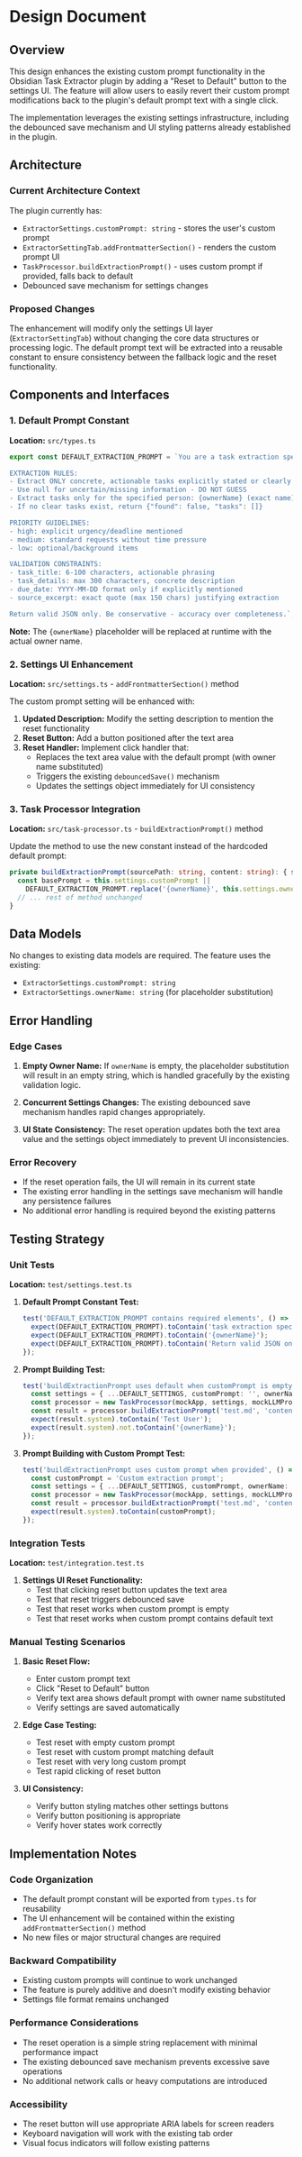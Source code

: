 # Design Document

## Overview

This design enhances the existing custom prompt functionality in the Obsidian Task Extractor plugin by adding a "Reset to Default" button to the settings UI. The feature will allow users to easily revert their custom prompt modifications back to the plugin's default prompt text with a single click.

The implementation leverages the existing settings infrastructure, including the debounced save mechanism and UI styling patterns already established in the plugin.

## Architecture

### Current Architecture Context

The plugin currently has:
- `ExtractorSettings.customPrompt: string` - stores the user's custom prompt
- `ExtractorSettingTab.addFrontmatterSection()` - renders the custom prompt UI
- `TaskProcessor.buildExtractionPrompt()` - uses custom prompt if provided, falls back to default
- Debounced save mechanism for settings changes

### Proposed Changes

The enhancement will modify only the settings UI layer (`ExtractorSettingTab`) without changing the core data structures or processing logic. The default prompt text will be extracted into a reusable constant to ensure consistency between the fallback logic and the reset functionality.

## Components and Interfaces

### 1. Default Prompt Constant

**Location:** `src/types.ts`

```typescript
export const DEFAULT_EXTRACTION_PROMPT = `You are a task extraction specialist. Extract actionable tasks from emails and meeting notes following these strict rules:

EXTRACTION RULES:
- Extract ONLY concrete, actionable tasks explicitly stated or clearly implied
- Use null for uncertain/missing information - DO NOT GUESS
- Extract tasks only for the specified person: {ownerName} (exact name)
- If no clear tasks exist, return {"found": false, "tasks": []}

PRIORITY GUIDELINES:
- high: explicit urgency/deadline mentioned
- medium: standard requests without time pressure  
- low: optional/background items

VALIDATION CONSTRAINTS:
- task_title: 6-100 characters, actionable phrasing
- task_details: max 300 characters, concrete description
- due_date: YYYY-MM-DD format only if explicitly mentioned
- source_excerpt: exact quote (max 150 chars) justifying extraction

Return valid JSON only. Be conservative - accuracy over completeness.`;
```

**Note:** The `{ownerName}` placeholder will be replaced at runtime with the actual owner name.

### 2. Settings UI Enhancement

**Location:** `src/settings.ts` - `addFrontmatterSection()` method

The custom prompt setting will be enhanced with:

1. **Updated Description:** Modify the setting description to mention the reset functionality
2. **Reset Button:** Add a button positioned after the text area
3. **Reset Handler:** Implement click handler that:
   - Replaces the text area value with the default prompt (with owner name substituted)
   - Triggers the existing `debouncedSave()` mechanism
   - Updates the settings object immediately for UI consistency

### 3. Task Processor Integration

**Location:** `src/task-processor.ts` - `buildExtractionPrompt()` method

Update the method to use the new constant instead of the hardcoded default prompt:

```typescript
private buildExtractionPrompt(sourcePath: string, content: string): { system: string, user: string } {
  const basePrompt = this.settings.customPrompt || 
    DEFAULT_EXTRACTION_PROMPT.replace('{ownerName}', this.settings.ownerName);
  // ... rest of method unchanged
}
```

## Data Models

No changes to existing data models are required. The feature uses the existing:

- `ExtractorSettings.customPrompt: string`
- `ExtractorSettings.ownerName: string` (for placeholder substitution)

## Error Handling

### Edge Cases

1. **Empty Owner Name:** If `ownerName` is empty, the placeholder substitution will result in an empty string, which is handled gracefully by the existing validation logic.

2. **Concurrent Settings Changes:** The existing debounced save mechanism handles rapid changes appropriately.

3. **UI State Consistency:** The reset operation updates both the text area value and the settings object immediately to prevent UI inconsistencies.

### Error Recovery

- If the reset operation fails, the UI will remain in its current state
- The existing error handling in the settings save mechanism will handle any persistence failures
- No additional error handling is required beyond the existing patterns

## Testing Strategy

### Unit Tests

**Location:** `test/settings.test.ts`

1. **Default Prompt Constant Test:**
   ```typescript
   test('DEFAULT_EXTRACTION_PROMPT contains required elements', () => {
     expect(DEFAULT_EXTRACTION_PROMPT).toContain('task extraction specialist');
     expect(DEFAULT_EXTRACTION_PROMPT).toContain('{ownerName}');
     expect(DEFAULT_EXTRACTION_PROMPT).toContain('Return valid JSON only');
   });
   ```

2. **Prompt Building Test:**
   ```typescript
   test('buildExtractionPrompt uses default when customPrompt is empty', () => {
     const settings = { ...DEFAULT_SETTINGS, customPrompt: '', ownerName: 'Test User' };
     const processor = new TaskProcessor(mockApp, settings, mockLLMProvider);
     const result = processor.buildExtractionPrompt('test.md', 'content');
     expect(result.system).toContain('Test User');
     expect(result.system).not.toContain('{ownerName}');
   });
   ```

3. **Prompt Building with Custom Prompt Test:**
   ```typescript
   test('buildExtractionPrompt uses custom prompt when provided', () => {
     const customPrompt = 'Custom extraction prompt';
     const settings = { ...DEFAULT_SETTINGS, customPrompt, ownerName: 'Test User' };
     const processor = new TaskProcessor(mockApp, settings, mockLLMProvider);
     const result = processor.buildExtractionPrompt('test.md', 'content');
     expect(result.system).toContain(customPrompt);
   });
   ```

### Integration Tests

**Location:** `test/integration.test.ts`

1. **Settings UI Reset Functionality:**
   - Test that clicking reset button updates the text area
   - Test that reset triggers debounced save
   - Test that reset works when custom prompt is empty
   - Test that reset works when custom prompt contains default text

### Manual Testing Scenarios

1. **Basic Reset Flow:**
   - Enter custom prompt text
   - Click "Reset to Default" button
   - Verify text area shows default prompt with owner name substituted
   - Verify settings are saved automatically

2. **Edge Case Testing:**
   - Test reset with empty custom prompt
   - Test reset with custom prompt matching default
   - Test reset with very long custom prompt
   - Test rapid clicking of reset button

3. **UI Consistency:**
   - Verify button styling matches other settings buttons
   - Verify button positioning is appropriate
   - Verify hover states work correctly

## Implementation Notes

### Code Organization

- The default prompt constant will be exported from `types.ts` for reusability
- The UI enhancement will be contained within the existing `addFrontmatterSection()` method
- No new files or major structural changes are required

### Backward Compatibility

- Existing custom prompts will continue to work unchanged
- The feature is purely additive and doesn't modify existing behavior
- Settings file format remains unchanged

### Performance Considerations

- The reset operation is a simple string replacement with minimal performance impact
- The existing debounced save mechanism prevents excessive save operations
- No additional network calls or heavy computations are introduced

### Accessibility

- The reset button will use appropriate ARIA labels for screen readers
- Keyboard navigation will work with the existing tab order
- Visual focus indicators will follow existing patterns